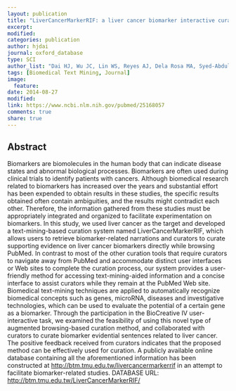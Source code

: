 ```yaml
---
layout: publication
title: "LiverCancerMarkerRIF: a liver cancer biomarker interactive curation system combining text mining and expert annotations"
excerpt:
modified:
categories: publication
author: hjdai
journal: oxford_database
type: SCI
author_list: "Dai HJ, Wu JC, Lin WS, Reyes AJ, Dela Rosa MA, Syed-Abdul S, Tsai RT, Hsu WL"
tags: [Biomedical Text Mining, Journal]
image:
  feature:
date: 2014-08-27
modified: 
link: https://www.ncbi.nlm.nih.gov/pubmed/25168057
comments: true
share: true
---
```


## Abstract

Biomarkers are biomolecules in the human body that can indicate disease states and abnormal biological processes. Biomarkers are often used during clinical trials to identify patients with cancers. Although biomedical research related to biomarkers has increased over the years and substantial effort has been expended to obtain results in these studies, the specific results obtained often contain ambiguities, and the results might contradict each other. Therefore, the information gathered from these studies must be appropriately integrated and organized to facilitate experimentation on biomarkers. In this study, we used liver cancer as the target and developed a text-mining-based curation system named LiverCancerMarkerRIF, which allows users to retrieve biomarker-related narrations and curators to curate supporting evidence on liver cancer biomarkers directly while browsing PubMed. In contrast to most of the other curation tools that require curators to navigate away from PubMed and accommodate distinct user interfaces or Web sites to complete the curation process, our system provides a user-friendly method for accessing text-mining-aided information and a concise interface to assist curators while they remain at the PubMed Web site. Biomedical text-mining techniques are applied to automatically recognize biomedical concepts such as genes, microRNA, diseases and investigative technologies, which can be used to evaluate the potential of a certain gene as a biomarker. Through the participation in the BioCreative IV user-interactive task, we examined the feasibility of using this novel type of augmented browsing-based curation method, and collaborated with curators to curate biomarker evidential sentences related to liver cancer. The positive feedback received from curators indicates that the proposed method can be effectively used for curation. A publicly available online database containing all the aforementioned information has been constructed at http://btm.tmu.edu.tw/livercancermarkerrif in an attempt to facilitate biomarker-related studies.
DATABASE URL:
http://btm.tmu.edu.tw/LiverCancerMarkerRIF/